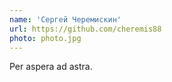 ```yaml
---
name: 'Сергей Черемискин'
url: https://github.com/cheremis88
photo: photo.jpg
---
```


Per aspera ad astra.
